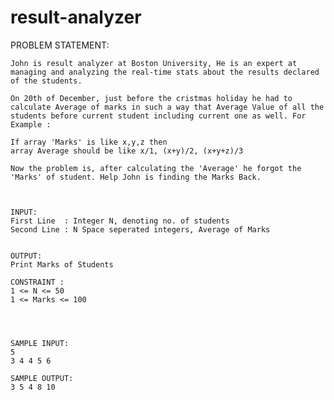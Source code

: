 # result-analyzer

PROBLEM STATEMENT:

    John is result analyzer at Boston University, He is an expert at managing and analyzing the real-time stats about the results declared of the students.

    On 20th of December, just before the cristmas holiday he had to calculate Average of marks in such a way that Average Value of all the students before current student including current one as well. For Example :

    If array 'Marks' is like x,y,z then
    array Average should be like x/1, (x+y)/2, (x+y+z)/3

    Now the problem is, after calculating the 'Average' he forgot the 'Marks' of student. Help John is finding the Marks Back.



    INPUT:
    First Line  : Integer N, denoting no. of students
    Second Line : N Space seperated integers, Average of Marks


    OUTPUT:
    Print Marks of Students

    CONSTRAINT :
    1 <= N <= 50
    1 <= Marks <= 100
    
    
    
    
    SAMPLE INPUT:
    5
    3 4 4 5 6
    
    SAMPLE OUTPUT:
    3 5 4 8 10
    
